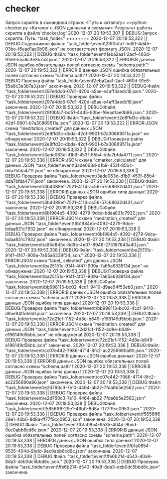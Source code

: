 # checker
Запуск скрипта в командной строке: <Путь к каталогу> >>python checker.py <Каталог с JSON данными и схемами> 
Результат работы скрипта в файле'checker.log' 
2020-12-07 20:19:53,307 || DEBUG:Запуск скрипта. Путь: "task_folder." ++++++++ 
2020-12-07 20:19:53,322 || DEBUG:Содержимое файла: "task_folder\event\29f0bfa7-bd51-4d45-93be-f6ead1ae0b96.json" не соответствует формату JSON. 
2020-12-07 20:19:53,322 || DEBUG:Файл: "task_folder\event\1eba2aa1-2acf-460d-91e6-55a8c3e3b7a3.json." 
2020-12-07 20:19:53,322 || ERROR:В данных JSON ошибка обязательных полей согласно схемы "schema.path"! 
2020-12-07 20:19:53,322 || ERROR:В данных JSON ошибка обязательных полей согласно схемы "schema.path"! 
2020-12-07 20:19:53,322 || DEBUG:Проерка файла "task_folder\event\1eba2aa1-2acf-460d-91e6-55a8c3e3b7a3.json" закончена. 
2020-12-07 20:19:53,322 || DEBUG:Файл: "task_folder\event\297e4dc6-07d1-420d-a5ae-e4aff3aedc19.json." 
2020-12-07 20:19:53,322 || DEBUG:Проверка файла "task_folder\event\297e4dc6-07d1-420d-a5ae-e4aff3aedc19.json" закончена. 
2020-12-07 20:19:53,322 || DEBUG:Файл: "task_folder\event\29f0bfa7-bd51-4d45-93be-f6ead1ae0b96.json." 
2020-12-07 20:19:53,322 || DEBUG:Файл: "task_folder\event\2e8ffd3c-dbda-42df-9901-b7a30869511a.json." 
2020-12-07 20:19:53,322 || ERROR:JSON схема "meditation_created" для данных JSON "task_folder\event\2e8ffd3c-dbda-42df-9901-b7a30869511a.json" не обнаружена! 
2020-12-07 20:19:53,322 || DEBUG:Проверка файла "task_folder\event\2e8ffd3c-dbda-42df-9901-b7a30869511a.json" закончена. 
2020-12-07 20:19:53,322 || DEBUG:Файл: "task_folder\event\3ade063d-d1b9-453f-85b4-dda7bfda4711.json." 
2020-12-07 20:19:53,338 || ERROR:JSON схема "cmarker_calculated" для данных JSON "task_folder\event\3ade063d-d1b9-453f-85b4-dda7bfda4711.json" не обнаружена! 
2020-12-07 20:19:53,338 || DEBUG:Проверка файла "task_folder\event\3ade063d-d1b9-453f-85b4-dda7bfda4711.json" закончена. 
2020-12-07 20:19:53,338 || DEBUG:Файл: "task_folder\event\3b4088ef-7521-4114-ac56-57c68632d431.json." 
2020-12-07 20:19:53,338 || ERROR:В данных JSON ошибка типа данных! 
2020-12-07 20:19:53,338 || DEBUG:Проверка файла "task_folder\event\3b4088ef-7521-4114-ac56-57c68632d431.json" закончена. 
2020-12-07 20:19:53,338 || DEBUG:Файл: "task_folder\event\6b1984e5-4092-4279-9dce-bdaa831c7932.json." 
2020-12-07 20:19:53,338 || ERROR:JSON схема "meditation_created" для данных JSON "task_folder\event\6b1984e5-4092-4279-9dce-bdaa831c7932.json" не обнаружена! 
2020-12-07 20:19:53,338 || DEBUG:Проверка файла "task_folder\event\6b1984e5-4092-4279-9dce-bdaa831c7932.json" закончена. 
2020-12-07 20:19:53,338 || DEBUG:Файл: "task_folder\event\a95d845c-8d9e-4e07-8948-275167643a40.json." 
2020-12-07 20:19:53,338 || DEBUG:Файл: "task_folder\event\ba25151c-914f-4f47-909a-7a65a6339f34.json." 
2020-12-07 20:19:53,338 || ERROR:JSON схема "label_ selected" для данных JSON "task_folder\event\ba25151c-914f-4f47-909a-7a65a6339f34.json" не обнаружена! 
2020-12-07 20:19:53,338 || DEBUG:Проверка файла "task_folder\event\ba25151c-914f-4f47-909a-7a65a6339f34.json" закончена. 
2020-12-07 20:19:53,338 || DEBUG:Файл: "task_folder\event\bb998113-bc02-4cd1-9410-d9ae94f53eb0.json." 
2020-12-07 20:19:53,338 || ERROR:В данных JSON ошибка обязательных полей согласно схемы "schema.path"! 
2020-12-07 20:19:53,338 || ERROR:В данных JSON ошибка типа данных! 
2020-12-07 20:19:53,338 || DEBUG:Проверка файла "task_folder\event\bb998113-bc02-4cd1-9410-d9ae94f53eb0.json" закончена. 
2020-12-07 20:19:53,338 || DEBUG:Файл: "task_folder\event\c72d21cf-1152-4d8e-b649-e198149d5bbb.json." 
2020-12-07 20:19:53,338 || ERROR:JSON схема "meditation_created" для данных JSON "task_folder\event\c72d21cf-1152-4d8e-b649-e198149d5bbb.json" не обнаружена! 
2020-12-07 20:19:53,338 || DEBUG:Проверка файла "task_folder\event\c72d21cf-1152-4d8e-b649-e198149d5bbb.json" закончена. 
2020-12-07 20:19:53,338 || DEBUG:Файл: "task_folder\event\cc07e442-7986-4714-8fc2-ac2256690a90.json." 
2020-12-07 20:19:53,338 || ERROR:В данных JSON ошибка данных! 
2020-12-07 20:19:53,338 || ERROR:В данных JSON ошибка обязательных полей согласно схемы "schema.path"! 
2020-12-07 20:19:53,338 || ERROR:В данных JSON ошибка типа данных! 
2020-12-07 20:19:53,338 || DEBUG:Проверка файла "task_folder\event\cc07e442-7986-4714-8fc2-ac2256690a90.json" закончена. 
2020-12-07 20:19:53,338 || DEBUG:Файл: "task_folder\event\e2d760c3-7e10-4464-ab22-7fda6b5e2562.json." 
2020-12-07 20:19:53,338 || DEBUG:Проверка файла "task_folder\event\e2d760c3-7e10-4464-ab22-7fda6b5e2562.json" закончена. 
2020-12-07 20:19:53,338 || DEBUG:Файл: "task_folder\event\f5656ff6-29e1-46b0-8d8a-ff77f9cc0953.json." 
2020-12-07 20:19:53,338 || DEBUG:Проверка файла "task_folder\event\f5656ff6-29e1-46b0-8d8a-ff77f9cc0953.json" закончена. 
2020-12-07 20:19:53,338 || DEBUG:Файл: "task_folder\event\fb1a0854-9535-404d-9bdd-9ec0abb6cd6c.json." 
2020-12-07 20:19:53,338 || ERROR:В данных JSON ошибка обязательных полей согласно схемы "schema.path"! 
2020-12-07 20:19:53,338 || ERROR:В данных JSON ошибка типа данных! 
2020-12-07 20:19:53,338 || DEBUG:Проверка файла "task_folder\event\fb1a0854-9535-404d-9bdd-9ec0abb6cd6c.json" закончена. 
2020-12-07 20:19:53,338 || DEBUG:Файл: "task_folder\event\ffe6b214-d543-40a8-8da3-deb0dc5bbd8c.json." 
2020-12-07 20:19:53,338 || DEBUG:Проверка файла "task_folder\event\ffe6b214-d543-40a8-8da3-deb0dc5bbd8c.json" закончена.
